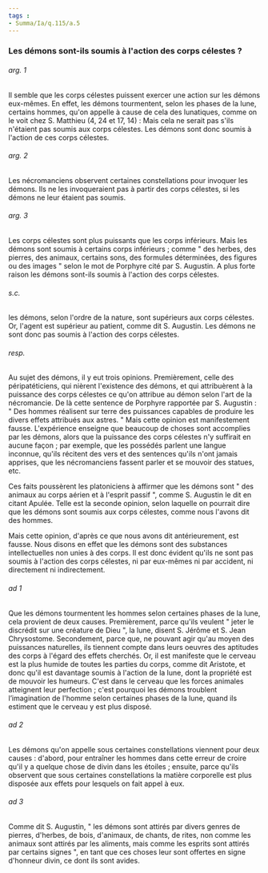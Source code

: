 ```yaml
---
tags : 
- Summa/Ia/q.115/a.5
---
```


### Les démons sont-ils soumis à l'action des corps célestes ?



###### arg. 1
Il semble que les corps célestes puissent exercer une action sur les démons eux-mêmes. En effet, les démons tourmentent, selon les phases de la lune, certains hommes, qu'on appelle à cause de cela des lunatiques, comme on le voit chez S. Matthieu (4, 24 et 17, 14) : Mais cela ne serait pas s'ils n'étaient pas soumis aux corps célestes. Les démons sont donc soumis à l'action de ces corps célestes. 

###### arg. 2
Les nécromanciens observent certaines constellations pour invoquer les démons. Ils ne les invoqueraient pas à partir des corps célestes, si les démons ne leur étaient pas soumis. 

###### arg. 3
Les corps célestes sont plus puissants que les corps inférieurs. Mais les démons sont soumis à certains corps inférieurs ; comme " des herbes, des pierres, des animaux, certains sons, des formules déterminées, des figures ou des images " selon le mot de Porphyre cité par S. Augustin. A plus forte raison les démons sont-ils soumis à l'action des corps célestes. 

###### s.c.
les démons, selon l'ordre de la nature, sont supérieurs aux corps célestes. Or, l'agent est supérieur au patient, comme dit S. Augustin. Les démons ne sont donc pas soumis à l'action des corps célestes. 

###### resp.
Au sujet des démons, il y eut trois opinions. Premièrement, celle des péripatéticiens, qui nièrent l'existence des démons, et qui attribuèrent à la puissance des corps célestes ce qu'on attribue au démon selon l'art de la nécromancie. De là cette sentence de Porphyre rapportée par S. Augustin : " Des hommes réalisent sur terre des puissances capables de produire les divers effets attribués aux astres. " Mais cette opinion est manifestement fausse. L'expérience enseigne que beaucoup de choses sont accomplies par les démons, alors que la puissance des corps célestes n'y suffirait en aucune façon ; par exemple, que les possédés parlent une langue inconnue, qu'ils récitent des vers et des sentences qu'ils n'ont jamais apprises, que les nécromanciens fassent parler et se mouvoir des statues, etc. 

Ces faits poussèrent les platoniciens à affirmer que les démons sont " des animaux au corps aérien et à l'esprit passif ", comme S. Augustin le dit en citant Apulée. Telle est la seconde opinion, selon laquelle on pourrait dire que les démons sont soumis aux corps célestes, comme nous l'avons dit des hommes. 

Mais cette opinion, d'après ce que nous avons dit antérieurement, est fausse. Nous disons en effet que les démons sont des substances intellectuelles non unies à des corps. Il est donc évident qu'ils ne sont pas soumis à l'action des corps célestes, ni par eux-mêmes ni par accident, ni directement ni indirectement. 

###### ad 1
Que les démons tourmentent les hommes selon certaines phases de la lune, cela provient de deux causes. Premièrement, parce qu'ils veulent " jeter le discrédit sur une créature de Dieu ", la lune, disent S. Jérôme et S. Jean Chrysostome. Secondement, parce que, ne pouvant agir qu'au moyen des puissances naturelles, ils tiennent compte dans leurs oeuvres des aptitudes des corps à l'égard des effets cherchés. Or, il est manifeste que le cerveau est la plus humide de toutes les parties du corps, comme dit Aristote, et donc qu'il est davantage soumis à l'action de la lune, dont la propriété est de mouvoir les humeurs. C'est dans le cerveau que les forces animales atteignent leur perfection ; c'est pourquoi les démons troublent l’imagination de l'homme selon certaines phases de la lune, quand ils estiment que le cerveau y est plus disposé. 

###### ad 2
Les démons qu'on appelle sous certaines constellations viennent pour deux causes : d'abord, pour entraîner les hommes dans cette erreur de croire qu'il y a quelque chose de divin dans les étoiles ; ensuite, parce qu'ils observent que sous certaines constellations la matière corporelle est plus disposée aux effets pour lesquels on fait appel à eux. 

###### ad 3
Comme dit S. Augustin, " les démons sont attirés par divers genres de pierres, d'herbes, de bois, d'animaux, de chants, de rites, non comme les animaux sont attirés par les aliments, mais comme les esprits sont attirés par certains signes ", en tant que ces choses leur sont offertes en signe d'honneur divin, ce dont ils sont avides. 

